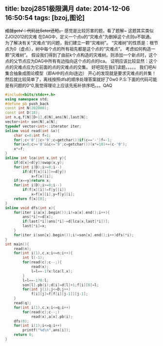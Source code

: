 title: bzoj2851极限满月
date: 2014-12-06 16:50:54
tags: [bzoj,图论] 
---
<del>成就get√：代码比Seter还短。</del>
感觉是比较厉害的题，看了题解~
这题其实类似ZJOI2012的灾难
在DAG中，定义一个点u的“灾难点”为删掉这个点则u不联通。
为了解决有关”灾难点“的问题，我们建立一颗“灾难树”。
“灾难树”的性质是：根节点为0（虚点），树中每个点的所有祖先都是这个点的“灾难点”。
考虑如何构造一颗“灾难树”。
假设我们得到了由前k个点构造的灾难树。则添加一个新点时，这个点的父节点应为DAG中所有有边指向这个点的点的lca。
证明应该比较显然：这个点的灾难点应为它前面的点的灾难点的交集。
好吧现在我们读题。。。。。
我们吧Ai集合抽象成图论模型（即Ai中的点向i连边）
开心的发现就是要求灾难点的并集！
然后就比较简单了，离线按照dfs的顺序处理答案就好了0w0
P.S:下面的代码可能是有问题的0^0,我觉得理论上应该先拓补排序吧。。。QAQ
```c++ bzoj2851
#include<bits/stdc++.h>
using namespace std;
#define pb push_back
const int N(202000);
const int D(18);
int n,q,f[N][D+1],d[N],ans[N],last[N];
vector<int> son[N],a[N];
typedef vector<int>::iterator iter;
inline void read(int &x){
	char c=0;int f=1;
	for(;c<'0'||c>'9';c=getchar())if(c=='-')f=-1;
	for(x=0;c>='0'&&c<='9';c=getchar())(x*=10)+=(c-'0');
	x*=f;
}
inline int lca(int x,int y){
	if(d[x]<d[y])swap(x,y);
	for(int i(D);i>=0;i--)
		if(d[f[x][i]]>=d[y])
			x=f[x][i];
	if(x==y)return x;
	for(int i(D);i>=0;i--)
		if(f[x][i]!=f[y][i])
			x=f[x][i],y=f[y][i];
	return f[x][0];
}
inline void dfs(int x){
	for(iter i(a[x].begin());i!=a[x].end();i++){
		ans[*i]+=d[x];
		if(last[*i])ans[*i]-=d[lca(x,last[*i])];
		last[*i]=x;
	}
	for(iter i(son[x].begin());i!=son[x].end();i++)dfs(*i);
}
int main(){
	read(n);
	for(int i(1),c,x;i<=n;i++){
		int l(-1);
		for(read(c);c--;){
			read(x);
			l=l==-1?x:lca(l,x);
		}
		l=l==-1?0:l;
		son[l].pb(i);d[i]=d[l]+1;f[i][0]=l;
		for(int j(1);j<=D;j++)
			f[i][j]=f[f[i][j-1]][j-1];	
	}
	read(q);
	for(int i(1),c,x;i<=q;i++)
		for(read(c);c--;)
			read(x),a[x].pb(i);
	dfs(0);
	for(int i(1);i<=q;i++)
		printf("%d\n",ans[i]);
	return 0;
}
```